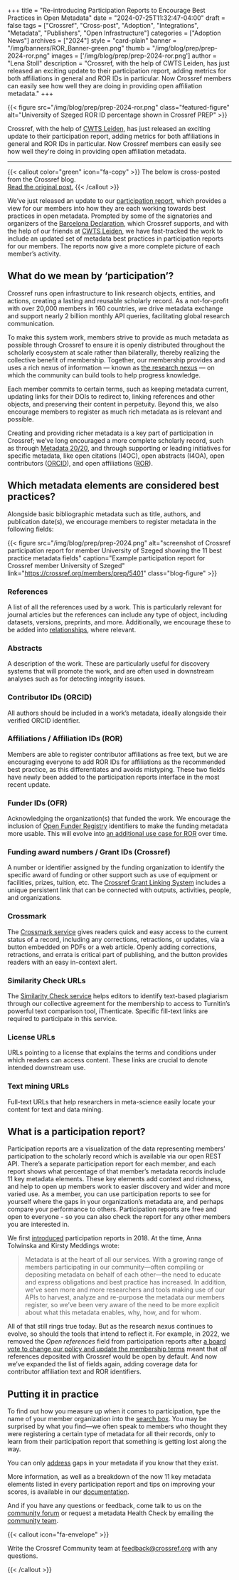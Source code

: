 +++ 
title = "Re-introducing Participation Reports to Encourage Best Practices in Open Metadata" 
date = "2024-07-25T11:32:47-04:00"
draft = false 
tags = ["Crossref", "Cross-post", "Adoption", "Integrations", "Metadata", "Publishers", "Open Infrastructure"] 
categories = ["Adoption News"] 
archives = ["2024"]
style = "card-plain" 
banner = "/img/banners/ROR_Banner-green.png" 
thumb = "/img/blog/prep/prep-2024-ror.png" 
images = ['/img/blog/prep/prep-2024-ror.png']
author = "Lena Stoll" 
description = "Crossref, with the help of CWTS Leiden, has just released an exciting update to their participation report, adding metrics for both affiliations in general and ROR IDs in particular. Now Crossref members can easily see how well they are doing in providing open affiliation metadata."
+++ 

{{< figure src="/img/blog/prep/prep-2024-ror.png" class="featured-figure" alt="University of Szeged ROR ID percentage shown in Crossref PREP" >}}

Crossref, with the help of [CWTS Leiden](https://www.cwts.nl/), has just released an exciting update to their participation report, adding metrics for both affiliations in general and ROR IDs in particular. Now Crossref members can easily see how well they're doing in providing open affiliation metadata. 

---

{{< callout color="green" icon="fa-copy" >}} 
The below is cross-posted from the Crossref blog.<br /> [Read the original post.](https://www.crossref.org/blog/re-introducing-participation-reports-to-encourage-best-practices-in-open-metadata/)
{{< /callout >}} 

We’ve just released an update to our [participation report](https://crossref.org/members/prep), which provides a view for our members into how they are each working towards best practices in open metadata. Prompted by some of the signatories and organizers of the [Barcelona Declaration](https://barcelona-declaration.org/), which Crossref supports, and with the help of our friends at [CWTS Leiden](https://www.cwts.nl/), we have fast-tracked the work to include an updated set of metadata best practices in participation reports for our members. The reports now give a more complete picture of each member’s activity.

## What do we mean by ‘participation’?

Crossref runs open infrastructure to link research objects, entities, and actions, creating a lasting and reusable scholarly record. As a not-for-profit with over 20,000 members in 160 countries, we drive metadata exchange and support nearly 2 billion monthly API queries, facilitating global research communication.

To make this system work, members strive to provide as much metadata as possible through Crossref to ensure it is openly distributed throughout the scholarly ecosystem at scale rather than bilaterally, thereby realizing the collective benefit of membership. Together, our membership provides and uses a rich nexus of information — known as [the research nexus](https://crossref.org/documentation/research-nexus) — on which the community can build tools to help progress knowledge.

Each member commits to certain terms, such as keeping metadata current, updating links for their DOIs to redirect to, linking references and other objects, and preserving their content in perpetuity. Beyond this, we also encourage members to register as much rich metadata as is relevant and possible.

Creating and providing richer metadata is a key part of participation in Crossref; we’ve long encouraged a more complete scholarly record, such as through [Metadata 20/20](https://metadata2020.org), and through supporting or leading initiatives for specific metadata, like open citations (I4OC), open abstracts (I4OA), open contributors ([ORCID](https://orcid.org)), and open affiliations ([ROR](https://ror.org)).

## Which metadata elements are considered best practices?

Alongside basic bibliographic metadata such as title, authors, and publication date(s), we encourage members to register metadata in the following fields:

{{< figure src="/img/blog/prep/prep-2024.png" alt="screenshot of Crossref participation report for member University of Szeged showing the 11 best practice metadata fields" caption="Example participation report for Crossref member University of Szeged" link="https://crossref.org/members/prep/5401" class="blog-figure" >}} 

### References

A list of all the references used by a work. This is particularly relevant for journal articles but the references can include any type of object, including datasets, versions, preprints, and more. Additionally, we encourage these to be added into [relationships](https://crossref.org/documentation/principles-practices/best-practices/relationships/), where relevant.

### Abstracts

A description of the work. These are particularly useful for discovery systems that will promote the work, and are often used in downstream analyses such as for detecting integrity issues.

### Contributor IDs (ORCID)

All authors should be included in a work’s metadata, ideally alongside their verified ORCID identifier.

### Affiliations / Affiliation IDs (ROR)

Members are able to register contributor affiliations as free text, but we are encouraging everyone to add ROR IDs for affiliations as the recommended best practice, as this differentiates and avoids mistyping. These two fields have newly been added to the participation reports interface in the most recent update.

### Funder IDs (OFR)

Acknowledging the organization(s) that funded the work. We encourage the inclusion of [Open Funder Registry](https://crossref.org//documentation/funder-registry/) identifiers to make the funding metadata more usable. This will evolve into [an additional use case for ROR](https://crossref.org//blog/open-funder-registry-to-transition-into-research-organization-registry-ror/) over time. 

### Funding award numbers / Grant IDs (Crossref)

A number or identifier assigned by the funding organization to identify the specific award of funding or other support such as use of equipment or facilities, prizes, tuition, etc. The [Crossref Grant Linking System](https://crossref.org//services/grant-linking-system/) includes a unique persistent link that can be connected with outputs, activities, people, and organizations.

### Crossmark

The [Crossmark service](https://crossref.org/services/crossmark/) gives readers quick and easy access to the current status of a record, including any corrections, retractions, or updates, via a button embedded on PDFs or a web article. Openly adding corrections, retractions, and errata is critical part of publishing, and the button provides readers with an easy in-context alert.

### Similarity Check URLs

The [Similarity Check service](https://crossref.org/services/similarity-check/) helps editors to identify text-based plagiarism through our collective agreement for the membership to access to Turnitin’s powerful text comparison tool, iThenticate. Specific fill-text links are required to participate in this service.

### License URLs

URLs pointing to a license that explains the terms and conditions under which readers can access content. These links are crucial to denote intended downstream use.

### Text mining URLs

Full-text URLs that help researchers in meta-science easily locate your content for text and data mining.

## What is a participation report?

Participation reports are a visualization of the data representing members’ participation to the scholarly record which is available via our open REST API. There’s a separate participation report for each member, and each report shows what percentage of that member’s metadata records include 11 key metadata elements. These key elements add context and richness, and help to open up members work to easier discovery and wider and more varied use. As a member, you can use participation reports to see for yourself where the gaps in your organization’s metadata are, and perhaps compare your performance to others. Participation reports are free and open to everyone - so you can also check the report for any other members you are interested in.

We first [introduced](https://crossref.org/blog/321-its-lift-off-for-participation-reports/) participation reports in 2018. At the time, Anna Tolwinska and Kirsty Meddings wrote:

> Metadata is at the heart of all our services. With a growing range of members participating in our community—often compiling or depositing metadata on behalf of each other—the need to educate and express obligations and best practice has increased. In addition, we’ve seen more and more researchers and tools making use of our APIs to harvest, analyze and re-purpose the metadata our members register, so we’ve been very aware of the need to be more explicit about what this metadata enables, why, how, and for whom.

All of that still rings true today. But as the research nexus continues to evolve, so should the tools that intend to reflect it. For example, in 2022, we removed the *Open references* field from participation reports after [a board vote to change our policy and update the membership terms](https://crossref.org/blog/amendments-to-membership-terms-to-open-reference-distribution-and-include-uk-jurisdiction/) meant that *all* references deposited with Crossref would be open by default. And now we’ve expanded the list of fields again, adding coverage data for contributor affiliation text and ROR identifiers.

## Putting it in practice

To find out how you measure up when it comes to participation, type the name of your member organization into the [search box](https://www.crossref.org/members/prep/). You may be surprised by what you find—we often speak to members who thought they were registering a certain type of metadata for all their records, only to learn from their participation report that something is getting lost along the way. 

You can only [address](https://crossref.org/documentation/register-maintain-records/maintaining-your-metadata/updating-your-metadata/) gaps in your metadata if you know that they exist.

More information, as well as a breakdown of the now 11 key metadata elements listed in every participation report and tips on improving your scores, is available in our [documentation](https://crossref.org/documentation/reports/participation-reports/).

And if you have any questions or feedback, come talk to us on the [community forum](https://community.crossref.org/) or request a metadata Health Check by emailing the [community team](mailto:feedback@crossref.org?subject=Participation%20reports%20and%20metadata%20health%20checks).


{{< callout icon="fa-envelope" >}} 

Write the Crossref Community team at [feedback@crossref.org](mailto:feedback@crossref.org?subject=Participation%20reports%20and%20metadata%20health%20checks) with any questions. 

{{< /callout >}} 